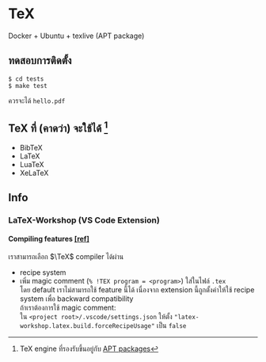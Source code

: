 # TeX

Docker + Ubuntu + texlive (APT package)

## ทดสอบการติดตั้ง

```
$ cd tests
$ make test
```

ควรจะได้ `hello.pdf`

## TeX ที่ (คาดว่า) จะใช้ได้ [^1]

- BibTeX
- LaTeX
- LuaTeX
- XeLaTeX

## Info

### LaTeX-Workshop (VS Code Extension)

#### Compiling features [[ref]](https://github.com/James-Yu/LaTeX-Workshop/wiki/Compile)

เราสามารถเลือก $\TeX$ compiler ได้ผ่าน

- recipe system  
- เพิ่ม magic comment (`% !TEX program = <program>`) ใส่ในไฟล์ `.tex`  
    โดย default เราไม่สามารถใช้ feature นี้ได้ เนื่องจาก extension นี้ถูกตั้งค่าให้ใช้ recipe system เพื่อ backward compatibility  
    ถ้าเราต้องการใช้ magic comment:  
    ใน `<project root>/.vscode/settings.json` ให้ตั้ง `"latex-workshop.latex.build.forceRecipeUsage"` เป็น `false`  

[^1]: TeX engine ที่รองรับขึ้นอยู่กับ [APT packages](https://packages.ubuntu.com/search?suite=default&section=all&arch=any&keywords=texlive&searchon=names)  
